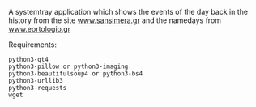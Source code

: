 
A systemtray application which shows the events of the day back in the history from the site www.sansimera.gr and the namedays from www.eortologio.gr

Requirements:

    python3-qt4
    python3-pillow or python3-imaging
    python3-beautifulsoup4 or python3-bs4
    python3-urllib3
    python3-requests
    wget
